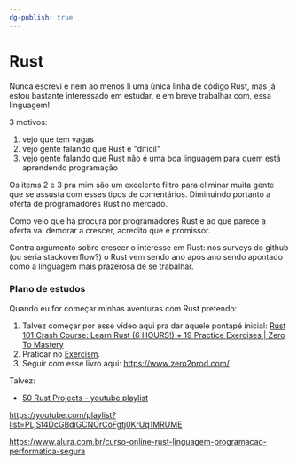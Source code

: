 ```yaml
---
dg-publish: true
---
```

# Rust

Nunca escrevi e nem ao menos li uma única linha de código Rust, mas já estou bastante interessado em estudar, e em breve trabalhar com, essa linguagem!

3 motivos:

1. vejo que tem vagas
2. vejo gente falando que Rust é "difícil"
3. vejo gente falando que Rust não é uma boa linguagem para quem está aprendendo programação

Os items 2 e 3 pra mim são um excelente filtro para eliminar muita gente que se assusta com esses tipos de comentários. Diminuindo portanto a oferta de programadores Rust no mercado.

Como vejo que há procura por programadores Rust e ao que parece a oferta vai demorar a crescer, acredito que é promissor.

Contra argumento sobre crescer o interesse em Rust: nos surveys do github (ou seria stackoverflow?) o Rust vem sendo ano após ano sendo apontado como a linguagem mais prazerosa de se trabalhar.

### Plano de estudos

Quando eu for começar minhas aventuras com Rust pretendo:

1. Talvez começar por esse vídeo aqui pra dar aquele pontapé inicial: [Rust 101 Crash Course: Learn Rust (6 HOURS!) + 19 Practice Exercises | Zero To Mastery](https://youtu.be/lzKeecy4OmQ)
2. Praticar no [Exercism](https://exercism.org/tracks/rust).
3. Seguir com esse livro aqui: <https://www.zero2prod.com/>

Talvez:

- [50 Rust Projects - youtube playlist](https://youtube.com/playlist?list=PL5dTjWUk_cPYuhHm9_QImW7_u4lr5d6zO)




https://youtube.com/playlist?list=PLjSf4DcGBdiGCNOrCoFgtj0KrUq1MRUME

https://www.alura.com.br/curso-online-rust-linguagem-programacao-performatica-segura